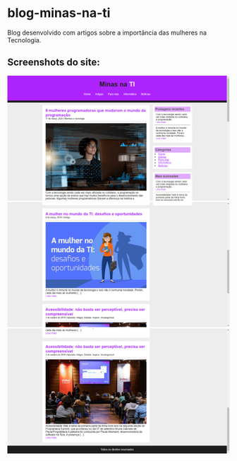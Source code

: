 # blog-minas-na-ti
Blog desenvolvido com artigos sobre a importância das mulheres na Tecnologia.

## Screenshots do site:

![](screenshots/img-1.png)
![](screenshots/img-2.png)
![](screenshots/img-3.png)
